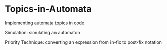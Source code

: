 # Topics-in-Automata
Implementing automata topics in code

Simulation: simulating an automaton

Priority Technique: converting an expression from in-fix to post-fix notation
